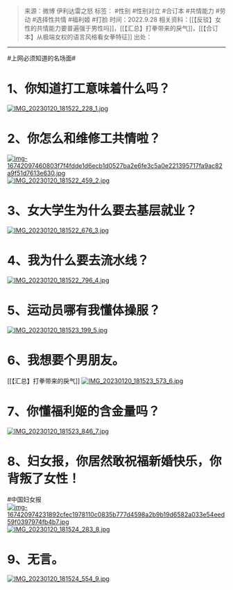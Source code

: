 > 来源：微博 伊利达雷之怒
> 标签： #性别 #性别对立  #合订本 #共情能力 #劳动 #选择性共情 #福利姬 #打脸
> 时间：2022.9.28
> 相关资料：[[【反驳】女性的共情能力要普遍强于男性吗]]，[[【汇总】打拳带来的戾气]]，[[【合订本】从极端女权的语言风格看女拳特征]]
> 出处：
***
#上网必须知道的名场面#
# 1、你知道打工意味着什么吗？
[![IMG_20230120_181522_228_1.jpg](https://raw.githubusercontent.com/bluntvoice/mypic/main/IMG_20230120_181522_228_1.jpg)](https://raw.githubusercontent.com/bluntvoice/mypic/main/IMG_20230120_181522_228_1.jpg)
# 2、你怎么和维修工共情啦？
[![img-16742097460803f7f4fdde1d6ecb1d0527ba2e6fe3c5a0e221395717fa9ac82a9f51d7613e630.jpg](https://raw.githubusercontent.com/bluntvoice/mypic/main/img-16742097460803f7f4fdde1d6ecb1d0527ba2e6fe3c5a0e221395717fa9ac82a9f51d7613e630.jpg)](https://raw.githubusercontent.com/bluntvoice/mypic/main/img-16742097460803f7f4fdde1d6ecb1d0527ba2e6fe3c5a0e221395717fa9ac82a9f51d7613e630.jpg)
[![IMG_20230120_181522_459_2.jpg](https://raw.githubusercontent.com/bluntvoice/mypic/main/IMG_20230120_181522_459_2.jpg)](https://raw.githubusercontent.com/bluntvoice/mypic/main/IMG_20230120_181522_459_2.jpg)
# 3、女大学生为什么要去基层就业？
[![IMG_20230120_181522_676_3.jpg](https://raw.githubusercontent.com/bluntvoice/mypic/main/IMG_20230120_181522_676_3.jpg)](https://raw.githubusercontent.com/bluntvoice/mypic/main/IMG_20230120_181522_676_3.jpg)
# 4、我为什么要去流水线？ 
[![IMG_20230120_181522_796_4.jpg](https://raw.githubusercontent.com/bluntvoice/mypic/main/IMG_20230120_181522_796_4.jpg)](https://raw.githubusercontent.com/bluntvoice/mypic/main/IMG_20230120_181522_796_4.jpg)
# 5、运动员哪有我懂体操服？  
[![IMG_20230120_181523_199_5.jpg](https://raw.githubusercontent.com/bluntvoice/mypic/main/IMG_20230120_181523_199_5.jpg)](https://raw.githubusercontent.com/bluntvoice/mypic/main/IMG_20230120_181523_199_5.jpg)
# 6、我想要个男朋友。 
[[【汇总】打拳带来的戾气]]
[![IMG_20230120_181523_573_6.jpg](https://raw.githubusercontent.com/bluntvoice/mypic/main/IMG_20230120_181523_573_6.jpg)](https://raw.githubusercontent.com/bluntvoice/mypic/main/IMG_20230120_181523_573_6.jpg)
# 7、你懂福利姬的含金量吗？
[![IMG_20230120_181523_846_7.jpg](https://raw.githubusercontent.com/bluntvoice/mypic/main/IMG_20230120_181523_846_7.jpg)](https://raw.githubusercontent.com/bluntvoice/mypic/main/IMG_20230120_181523_846_7.jpg)
# 8、妇女报，你居然敢祝福新婚快乐，你背叛了女性！  
#中国妇女报 
[![img-167420974231892cfec1978110c0835b777d4598a2b9b19d6582a033e54eed59f0397974fb4b7.jpg](https://raw.githubusercontent.com/bluntvoice/mypic/main/img-167420974231892cfec1978110c0835b777d4598a2b9b19d6582a033e54eed59f0397974fb4b7.jpg)](https://raw.githubusercontent.com/bluntvoice/mypic/main/img-167420974231892cfec1978110c0835b777d4598a2b9b19d6582a033e54eed59f0397974fb4b7.jpg)
[![IMG_20230120_181524_283_8.jpg](https://raw.githubusercontent.com/bluntvoice/mypic/main/IMG_20230120_181524_283_8.jpg)](https://raw.githubusercontent.com/bluntvoice/mypic/main/IMG_20230120_181524_283_8.jpg)
# 9、无言。
[![IMG_20230120_181524_554_9.jpg](https://raw.githubusercontent.com/bluntvoice/mypic/main/IMG_20230120_181524_554_9.jpg)](https://raw.githubusercontent.com/bluntvoice/mypic/main/IMG_20230120_181524_554_9.jpg)
